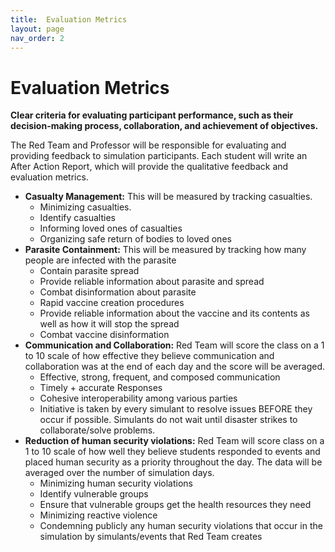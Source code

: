 ```yaml
---
title:  Evaluation Metrics
layout: page
nav_order: 2
---
```


# Evaluation Metrics 
**Clear criteria for evaluating participant performance, such as their decision-making process, collaboration, and achievement of objectives.**
 
The Red Team and Professor will be responsible for evaluating and providing feedback to simulation participants. Each student will write an After Action Report, which will provide the qualitative feedback and evaluation metrics. 
- **Casualty Management:** This will be measured by tracking casualties.  
    -   Minimizing casualties. 
    -   Identify casualties
    -   Informing loved ones of casualties
    - Organizing safe return of bodies to loved ones
- **Parasite Containment:** This will be measured by tracking how many people are infected with the parasite  
    - Contain parasite spread
    - Provide reliable information about parasite and spread
    - Combat disinformation about parasite
    - Rapid vaccine creation procedures 
    - Provide reliable information about the vaccine and its contents as well as how it will stop the spread
    - Combat vaccine disinformation
- **Communication and Collaboration:** Red Team will score the class on a 1 to 10 scale of how effective they believe communication and collaboration was at the end of each day and the score will be averaged.  
    - Effective, strong, frequent, and composed communication 
    - Timely + accurate Responses
    - Cohesive interoperability among various parties 
    - Initiative is taken by every simulant to resolve issues BEFORE they occur if possible. Simulants do not wait until disaster strikes to collaborate/solve problems. 
- **Reduction of human security violations:** Red Team will score class on a 1 to 10 scale of how well they believe students responded to events and placed human security as a priority throughout the day. The data will be averaged over the number of simulation days.  
    - Minimizing human security violations
    - Identify vulnerable groups 
    - Ensure that vulnerable groups get the health resources they need
    - Minimizing reactive violence
    - Condemning publicly any human security violations that occur in the simulation by simulants/events that Red Team creates 